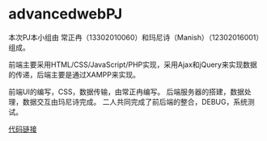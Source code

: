 # advancedwebPJ

本次PJ本小组由 常正冉（13302010060）和玛尼诗（Manish）（12302016001）组成。

前端主要采用HTML/CSS/JavaScript/PHP实现，采用Ajax和jQuery来实现数据的传递，后端主要是通过XAMPP来实现。

前端UI的编写，CSS，数据传输，由常正冉编写。
后端服务器的搭建，数据处理，数据交互由玛尼诗完成。
二人共同完成了前后端的整合，DEBUG，系统测试。

[代码链接](https://github.com/NicoleConT/advancedwebPJ/tree/master/pj)

